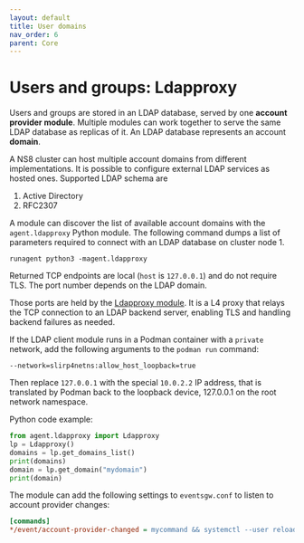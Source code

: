 ```yaml
---
layout: default
title: User domains
nav_order: 6
parent: Core
---
```


# Users and groups: Ldapproxy

Users and groups are stored in an LDAP database, served by one **account
provider module**. Multiple modules can work together to serve the same
LDAP database as replicas of it. An LDAP database represents an account
**domain**.

A NS8 cluster can host multiple account domains from different
implementations. It is possible to configure external LDAP services as
hosted ones. Supported LDAP schema are

1. Active Directory
2. RFC2307

A module can discover the list of available account domains with the
`agent.ldapproxy` Python module. The following command dumps a list of
parameters required to connect with an LDAP database on cluster node 1.

    runagent python3 -magent.ldapproxy

Returned TCP endpoints are local (`host` is `127.0.0.1`) and do not
require TLS. The port number depends on the LDAP domain.

Those ports are held by the [Ldapproxy
module](https://github.com/NethServer/ns8-scratchpad/blob/main/ldapproxy/README.md).
It is a L4 proxy that relays the TCP connection to an LDAP backend server,
enabling TLS and handling backend failures as needed.

If the LDAP client module runs in a Podman container with a
`private` network, add the following arguments to the `podman run`
command:

    --network=slirp4netns:allow_host_loopback=true

Then replace `127.0.0.1` with the special `10.0.2.2` IP address, that is
translated by Podman back to the loopback device, 127.0.0.1 on the root
network namespace.

Python code example:

```python
from agent.ldapproxy import Ldapproxy
lp = Ldapproxy()
domains = lp.get_domains_list()
print(domains)
domain = lp.get_domain("mydomain")
print(domain)
```

The module can add the following settings to `eventsgw.conf` to listen to
account provider changes:

```ini
[commands]
*/event/account-provider-changed = mycommand && systemctl --user reload mymodule.service
```

